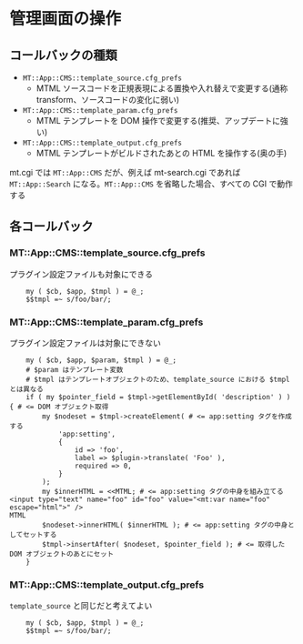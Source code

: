 # 管理画面の操作

## コールバックの種類

* `MT::App::CMS::template_source.cfg_prefs`
    * MTML ソースコードを正規表現による置換や入れ替えで変更する(通称 transform、ソースコードの変化に弱い)
* `MT::App::CMS::template_param.cfg_prefs`
    * MTML テンプレートを DOM 操作で変更する(推奨、アップデートに強い)
* `MT::App::CMS::template_output.cfg_prefs`
    * MTML テンプレートがビルドされたあとの HTML を操作する(奥の手)

mt.cgi では `MT::App::CMS` だが、例えば mt-search.cgi であれば `MT::App::Search` になる。`MT::App::CMS` を省略した場合、すべての CGI で動作する

## 各コールバック

### MT::App::CMS::template_source.cfg_prefs

プラグイン設定ファイルも対象にできる

```
    my ( $cb, $app, $tmpl ) = @_;
    $$tmpl =~ s/foo/bar/;
```

### MT::App::CMS::template_param.cfg_prefs

プラグイン設定ファイルは対象にできない

```
    my ( $cb, $app, $param, $tmpl ) = @_;
    # $param はテンプレート変数
    # $tmpl はテンプレートオブジェクトのため、template_source における $tmpl とは異なる
    if ( my $pointer_field = $tmpl->getElementById( 'description' ) ) { # <= DOM オブジェクト取得
        my $nodeset = $tmpl->createElement( # <= app:setting タグを作成する
            'app:setting',
            {
                id => 'foo',
                label => $plugin->translate( 'Foo' ),
                required => 0,
            }
        );
        my $innerHTML = <<MTML; # <= app:setting タグの中身を組み立てる
<input type="text" name="foo" id="foo" value="<mt:var name="foo" escape="html">" />
MTML
        $nodeset->innerHTML( $innerHTML ); # <= app:setting タグの中身としてセットする
        $tmpl->insertAfter( $nodeset, $pointer_field ); # <= 取得したDOM オブジェクトのあとにセット
    }
```

### MT::App::CMS::template_output.cfg_prefs

`template_source` と同じだと考えてよい

```
    my ( $cb, $app, $tmpl ) = @_;
    $$tmpl =~ s/foo/bar/;
```

